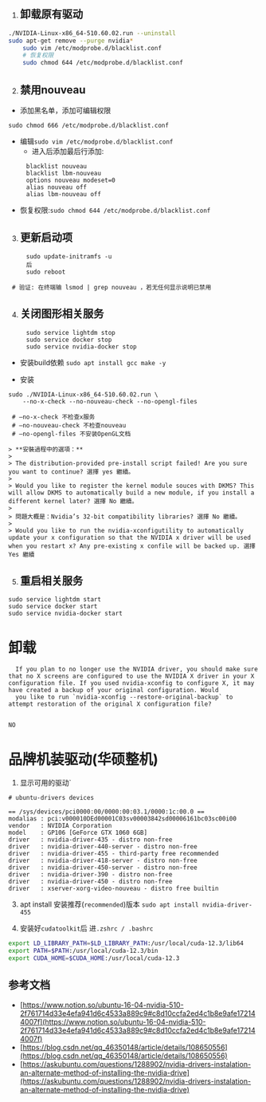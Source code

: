 1. ## 卸载原有驱动

```bash
./NVIDIA-Linux-x86_64-510.60.02.run --uninstall
sudo apt-get remove --purge nvidia*    
    sudo vim /etc/modprobe.d/blacklist.conf  
    # 恢复权限  
    sudo chmod 644 /etc/modprobe.d/blacklist.conf
```

2. ## 禁用nouveau

- 添加黑名单，添加可编辑权限

`sudo chmod 666 /etc/modprobe.d/blacklist.conf`

- 编辑`sudo vim /etc/modprobe.d/blacklist.conf  `
  - 进入后添加最后行添加:

```
     blacklist nouveau  
     blacklist lbm-nouveau  
     options nouveau modeset=0  
     alias nouveau off  
     alias lbm-nouveau off  
```

  - 恢复权限:`sudo chmod 644 /etc/modprobe.d/blacklist.conf`

3. ## 更新启动项

```
     sudo update-initramfs -u  
	 后
     sudo reboot  
```
     # 验证: 在终端输 lsmod | grep nouveau ，若无任何显示说明已禁用

4. ## 关闭图形相关服务

```
     sudo service lightdm stop  
     sudo service docker stop  
     sudo service nvidia-docker stop
```

- 安装build依赖
 `sudo apt install gcc make -y`
	
- 安装
  
```
sudo ./NVIDIA-Linux-x86_64-510.60.02.run \
	--no-x-check --no-nouveau-check --no-opengl-files  
```
     # –no-x-check 不检查x服务  
     # –no-nouveau-check 不检查nouveau  
     # –no-opengl-files 不安装OpenGL文档
    
    > **安裝過程中的選項：**
    > 
    > The distribution-provided pre-install script failed! Are you sure you want to continue? 選擇 yes 繼續。
    > 
    > Would you like to register the kernel module souces with DKMS? This will allow DKMS to automatically build a new module, if you install a different kernel later? 選擇 No 繼續。
    > 
    > 問題大概是：Nvidia’s 32-bit compatibility libraries? 選擇 No 繼續。
    > 
    > Would you like to run the nvidia-xconfigutility to automatically update your x configuration so that the NVIDIA x driver will be used when you restart x? Any pre-existing x confile will be backed up. 選擇 Yes 繼續

5. ## 重启相关服务

```
sudo service lightdm start  
sudo service docker start  
sudo service nvidia-docker start
```

# 卸载

```
  If you plan to no longer use the NVIDIA driver, you should make sure that no X screens are configured to use the NVIDIA X driver in your X configuration file. If you used nvidia-xconfig to configure X, it may have created a backup of your original configuration. Would
  you like to run `nvidia-xconfig --restore-original-backup` to attempt restoration of the original X configuration file?


NO
```

# 品牌机装驱动(华硕整机)

1. 显示可用的驱动`
```
# ubuntu-drivers devices

== /sys/devices/pci0000:00/0000:00:03.1/0000:1c:00.0 ==
modalias : pci:v000010DEd00001C03sv00003842sd00006161bc03sc00i00
vendor   : NVIDIA Corporation
model    : GP106 [GeForce GTX 1060 6GB]
driver   : nvidia-driver-435 - distro non-free
driver   : nvidia-driver-440-server - distro non-free
driver   : nvidia-driver-455 - third-party free recommended
driver   : nvidia-driver-418-server - distro non-free
driver   : nvidia-driver-450-server - distro non-free
driver   : nvidia-driver-390 - distro non-free
driver   : nvidia-driver-450 - distro non-free
driver   : xserver-xorg-video-nouveau - distro free builtin
```

3. apt install 安装推荐(`recommended`)版本
`sudo apt install nvidia-driver-455`

4. 安装好`cudatoolkit`后 进`.zshrc / .bashrc`
```bash
export LD_LIBRARY_PATH=$LD_LIBRARY_PATH:/usr/local/cuda-12.3/lib64
export PATH=$PATH:/usr/local/cuda-12.3/bin
export CUDA_HOME=$CUDA_HOME:/usr/local/cuda-12.3
```


## 参考文档

- [https://www.notion.so/ubuntu-16-04-nvidia-510-2f761714d33e4efa941d6c4533a889c9#c8d10ccfa2ed4c1b8e9afe172144007f](https://www.notion.so/ubuntu-16-04-nvidia-510-2f761714d33e4efa941d6c4533a889c9#c8d10ccfa2ed4c1b8e9afe172144007f)
- [https://blog.csdn.net/qq_46350148/article/details/108650556](https://blog.csdn.net/qq_46350148/article/details/108650556)
- [https://askubuntu.com/questions/1288902/nvidia-drivers-instalation-an-alternate-method-of-installing-the-nvidia-drive](https://askubuntu.com/questions/1288902/nvidia-drivers-instalation-an-alternate-method-of-installing-the-nvidia-drive)